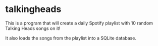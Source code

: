 # talkingheads

This is a program that will create a daily Spotify playlist with 10 random Talking Heads songs on it!

It also loads the songs from the playlist into a SQLite database.
